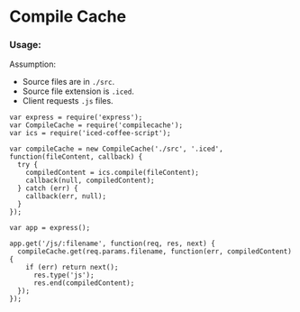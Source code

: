 # Compile Cache

### Usage:
Assumption:
* Source files are in `./src`.
* Source file extension is `.iced`.
* Client requests `.js` files.

```
var express = require('express');
var CompileCache = require('compilecache');
var ics = require('iced-coffee-script');

var compileCache = new CompileCache('./src', '.iced', function(fileContent, callback) {
  try {
    compiledContent = ics.compile(fileContent);
    callback(null, compiledContent);
  } catch (err) {
    callback(err, null);
  }
});

var app = express();

app.get('/js/:filename', function(req, res, next) {
  compileCache.get(req.params.filename, function(err, compiledContent) {
    if (err) return next();
      res.type('js');
      res.end(compiledContent);
  });
});

```
